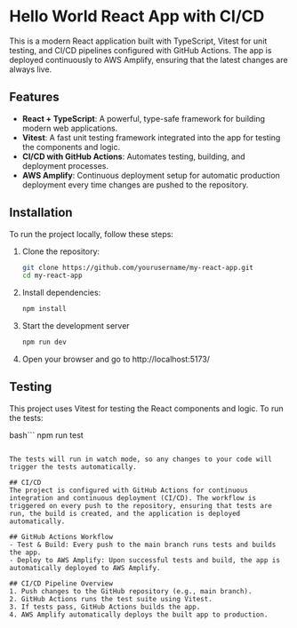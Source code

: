 # Hello World React App with CI/CD

This is a modern React application built with TypeScript, Vitest for unit testing, and CI/CD pipelines configured with GitHub Actions. The app is deployed continuously to AWS Amplify, ensuring that the latest changes are always live.

## Features

- **React + TypeScript**: A powerful, type-safe framework for building modern web applications.
- **Vitest**: A fast unit testing framework integrated into the app for testing the components and logic.
- **CI/CD with GitHub Actions**: Automates testing, building, and deployment processes.
- **AWS Amplify**: Continuous deployment setup for automatic production deployment every time changes are pushed to the repository.

## Installation

To run the project locally, follow these steps:

1. Clone the repository:
    ```bash
    git clone https://github.com/yourusername/my-react-app.git
    cd my-react-app
    ```
 
2. Install dependencies:
    ```bash
    npm install
    ```
 
3. Start the development server
    ```bash
    npm run dev
    ```
  
4. Open your browser and go to http://localhost:5173/

## Testing

This project uses Vitest for testing the React components and logic. To run the tests:

bash```
npm run test
```

The tests will run in watch mode, so any changes to your code will trigger the tests automatically.

## CI/CD
The project is configured with GitHub Actions for continuous integration and continuous deployment (CI/CD). The workflow is triggered on every push to the repository, ensuring that tests are run, the build is created, and the application is deployed automatically.

## GitHub Actions Workflow
- Test & Build: Every push to the main branch runs tests and builds the app.
- Deploy to AWS Amplify: Upon successful tests and build, the app is automatically deployed to AWS Amplify.

## CI/CD Pipeline Overview
1. Push changes to the GitHub repository (e.g., main branch).
2. GitHub Actions runs the test suite using Vitest.
3. If tests pass, GitHub Actions builds the app.
4. AWS Amplify automatically deploys the built app to production.